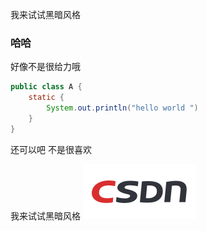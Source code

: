 我来试试黑暗风格

### 哈哈

好像不是很给力哦

```java
public class A {
    static {
        System.out.println("hello world ")
    }
}
```

还可以吧 不是很喜欢

我来试试黑暗风格
![csdn-logo_](image/哈哈/csdn-logo_.png)